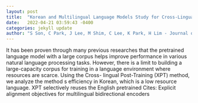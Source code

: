 ```yaml
---
layout: post
title:  "Korean and Multilingual Language Models Study for Cross-Lingual Post-Training (XPT)"
date:   2022-04-21 03:59:43 -0400
categories: jekyll update
author: "S Son, C Park, J Lee, M Shim, C Lee, K Park, H Lim - Journal of the Korea , 2022"
---
```

It has been proven through many previous researches that the pretrained language model with a large corpus helps improve performance in various natural language processing tasks. However, there is a limit to building a large-capacity corpus for training in a language environment where resources are scarce. Using the Cross- lingual Post-Training (XPT) method, we analyze the method s efficiency in Korean, which is a low resource language. XPT selectively reuses the English pretrained Cites: Explicit alignment objectives for multilingual bidirectional encoders